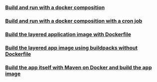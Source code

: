 
### [Build and run with a docker composition](with_docker_compose/sb_docker_compose/README.md)

### [Build and run with a docker composition with a cron job](with_docker_compose/sb_docker_compose_cron/README.md)

### [Build the layered application image with Dockerfile](with_dockerfile/sb_build_layered_jar/README.md)

### [Build the layered app image using buildpacks without Dockerfile](without_dockerfile/sb_build_image/README.md)

### [Build the app itself with Maven on Docker and build the app image](with_dockerfile/sb_build_app_and_image/README.md)







